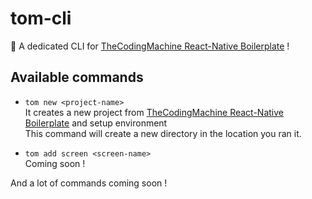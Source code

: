 # tom-cli

:octopus: A dedicated CLI for [TheCodingMachine React-Native Boilerplate](https://github.com/thecodingmachine/react-native-boilerplate) !

## Available commands

- `tom new <project-name>`  
It creates a new project from [TheCodingMachine React-Native Boilerplate](https://github.com/thecodingmachine/react-native-boilerplate) and setup environment  
This command will create a new directory in the location you ran it. 

- `tom add screen <screen-name>`  
Coming soon !

And a lot of commands coming soon ! 
